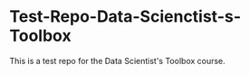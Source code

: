 Test-Repo-Data-Scienctist-s-Toolbox
===================================

This is a test repo for the Data Scientist's Toolbox course.
